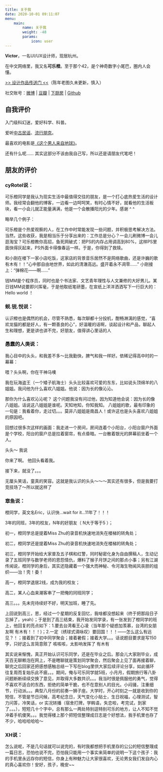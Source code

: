 ```yaml
---
title: 关于我
date: 2020-10-01 09:11:07
menu: 
    main:
        name: 关于我
        weight: -48
        params:
            icon: user
---
```


**Victor**，一名UI/UX设计师，现居杭州。

在中文网络里，我又名**可乐橙**。至于那个42，是个神奇数字小尾巴，圈内人会懂。

[>> 设计作品传送门 <<](https://www.behance.net/greenzorro)（陈年老图久未更新，慎入）

社交账号：[微博](https://weibo.com/u/1273496951) | [豆瓣](http://www.douban.com/people/greenzorro/) | [下厨房](https://www.xiachufang.com/cook/10348954/) | [Github](https://github.com/greenzorro)

## 自我评价

入门级科幻迷，爱好科学、科普。

爱听[中古民谣](https://music.163.com/#/playlist?id=364460491)、[流行朋克](https://music.163.com/#/playlist?id=109312060)。

最喜欢的电影是[《这个男人来自地球》](http://movie.douban.com/subject/2300586/)。

还有什么呢…… 
其实这部分不该由我自己写，所以还是请朋友代笔吧！

## 朋友的评价

### cyRotel说：

可乐橙同学是我认为现实生活中最值得交往的朋友，是一个打心底热爱生活的设计师。我经常会翻他的博客，一边看一边呵呵笑，有时心情不好，就看他的生活板块，看一小会儿就正能量满满，他是一个会散播阳光的少年。感谢 ^ ^

略举几个例子：

可乐橙是个热爱观察的人，在工作中时常能发现一些问题，并积极思考解决方法。当然，这些收获，我是相当乐于分享出来的：工作总是分心？一会儿刷微博一会儿逛淘宝？可乐橙教你高招，鱼死网破式：把PS的内存占用调高到80%，这样PS里面快得灰起来，PS外面卡得像春运一样。于是，你得到了救赎。

和小刚在楼下一家小店吃饭，这家店的背景音乐居然不是网络歌曲，还是许巍的歌有木有！！“心中那自由地世界，如此的清澈高远。盛开着永不凋零……” 小刚接上：“弹棉花——啊……”

钱MM是个程序员，同时也是个书法家、文艺青年理性与人文兼修的大好男儿。某日钱MM说要即兴挥毫，于是他取纸笔研墨，在宣纸上洋洋洒洒写下一行巨大的：Hello world ！

### 蜕.锐.悦说：

认识橙也是偶然的机会，尽管不熟悉，每次聊都十分投机，酣畅淋漓的感觉，“喜欢龙猫的都是好人，有一颗善良的心”，好温暖的话啊，谈起设计和产品，聊起人生和理想，更是讲也讲不完，好朋友，值得讲心里话的人

### 愚蠢的人类说：

我心目中的头头，和我差不多～比我勤快，脾气和我一样好。依稀记得高中时的一幕幕：

喂？头头啊，你在干神马噢

我在玩海盗王（一个矮子航海士）头头比较喜欢可爱的东东，比如说头顶绵羊的八姐姐。我问他为什么喜欢八姐姐。他说：因为长的像沁沁。

那你为什么喜欢沁沁呢？ 这个问题我没有问过他，因为知道他会说：因为长的像八姐姐。话说这八姐姐是谁呢。天知地知，你知我知。 八姐姐的歌，最有印象的一句是：我看着你，走过切。。。莫非八姐姐是南昌人！或许这也是头头喜欢八姐姐的原因吧。

回想过很多次这样的画面：我走进一个房间，房间连着个小阳台，小阳台窗户外面是个学校，阳台的窗户总是拉着窗帘，有点昏暗。一台散着银光的屏幕前坐着一个人。

头头～ 我说

你来了啊。 他回头看着我。

接下来，就没了。。。

无厘头笑话，童真的笑容。这就是我认识的头头～～～其实还有很多，但是我要打竞技场了～所以就这样了

### 章鱼说：

橙同学，英文名Eric，认识快…wait for it…11年了！！！

3年的同班，3年的校友，N年的好朋友（ N大于等于5 ）；

初一，橙同学总是提着Miss Zhu的录音机快速地消失在楼梯的转角处；

初二，橙同学还是提着Miss Zhu的录音机快速地消失在楼梯的转角处；

初三，橙同学开始给大家普及五子棋和红警，同时秘密化身为自由撰稿人，生动记录了五班同学与数学老师的恩怨情仇，爆料了猴子月饼之间的那点小事；另有江湖传闻说，橙同学的身后，其实还隐藏着一个强大而神秘、令河海生物闻风丧胆的组织——治！壳！委！

高一，橙同学退居2线，成为我的校友；

高二，某人心血来潮客串了一把俺的同班同学；

高三。。。先未完待续好不好，明天加班，睡了先。

上回说到高三，恩，经过一个星期的反复回忆，我啥都没想起来（终于把那段日子忘掉了，yeah）；于是到了高三结束，我开始发同学录，有一张发到了橙同学的班上，他回复的亮点如下：1.要去台湾看王心凌（当年那个疑惑加羡慕，台湾的女朋友啊 有木有！！！)；2.一定（绣球式滴咏叹）要回国！！！——怎么这么有远见？！；接着到了初中同学聚会；接着暑假；接着大学。。。话说题目要求是写150字，只好这么言简意赅了 咳咳咳，太影响发挥了 有木有

其实说来惭愧，真正开始认识可乐同学，还是在毕业之后。那会儿大家刚毕业，成天百无聊赖泡在网上，不是瞎聊就是策划同学聚会，然后聚会上见了面再接着聊，聊完之后回家还把感想感触总结一下写在blog里供大家后续评论分享，如此循环往复周而复始乐此不疲。。。期间，俺与可乐同学就5班，小月月，假期旅行等八卦问题断断续续交换了意见，并取得大多数共识。。。我当时很是佩服他的勇气，觉得不喜欢不适合的东西，拒绝的简单干脆，也不在意别人的目光。小闷骚，注重细节，行动派。。。典型八月份的前奏一狮子座。大学时，开心时刻之一就是收到你的短信，不管是节日问候，高考纪念日，天气变化小贴士，生日祝福，心理测试，智力问答，冷笑话，or 实况转播（宿舍打牌，学韩语，失恋啦，考完试，到家了。。。），短短几十个字中，总有那么一两处特别逗特别可乐的地方，让人不知不觉冲着手机傻笑。。。我觉得楼上那个把短信整理成日志是个好想法，我手机里也存了不少，哈哈哈哈哈～

### XH说：

怎么说呢，不是几句话就可以说完的，有时我都想把手机里存的公公的短信整理成一篇日志，恐怕也说不完，恐怕我只能用一个事实来简单的说明一下这个孩子：我的手机里永远存你的短信，你身上有种魅力让大家很喜欢，无论男女我们发自内心的真心喜欢你！安好，孩子，晚安~~
